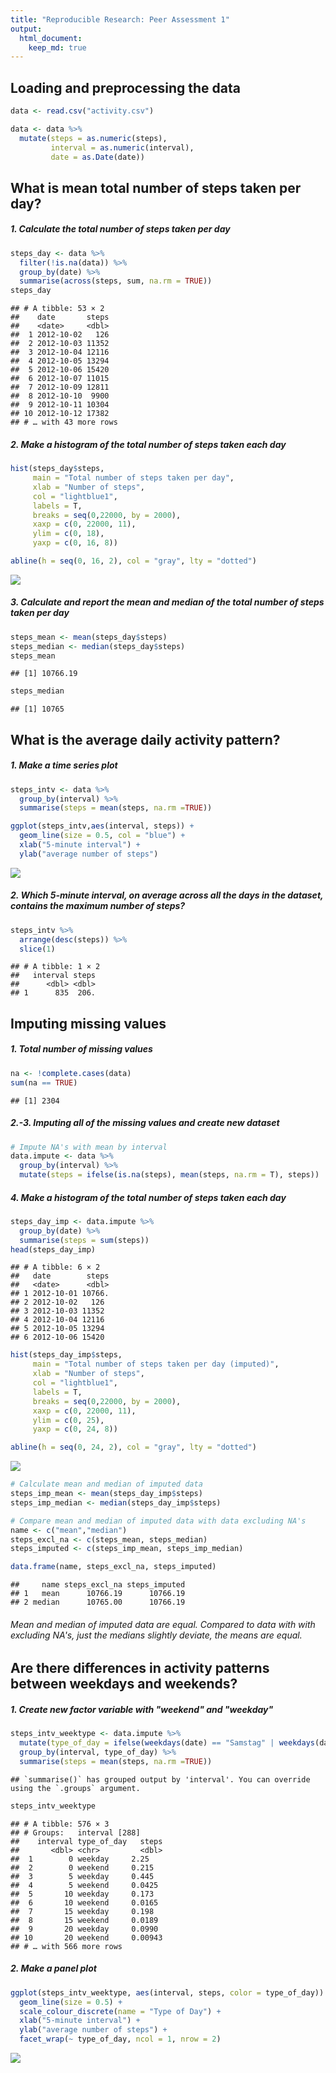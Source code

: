 ```yaml
---
title: "Reproducible Research: Peer Assessment 1"
output:
  html_document:
    keep_md: true
---
```



## Loading and preprocessing the data


```r
data <- read.csv("activity.csv")

data <- data %>%
  mutate(steps = as.numeric(steps),
         interval = as.numeric(interval),
         date = as.Date(date))
```

## What is mean total number of steps taken per day?

##### 1. Calculate the total number of steps taken per day

```r
steps_day <- data %>%
  filter(!is.na(data)) %>%
  group_by(date) %>%
  summarise(across(steps, sum, na.rm = TRUE))
steps_day
```

```
## # A tibble: 53 × 2
##    date       steps
##    <date>     <dbl>
##  1 2012-10-02   126
##  2 2012-10-03 11352
##  3 2012-10-04 12116
##  4 2012-10-05 13294
##  5 2012-10-06 15420
##  6 2012-10-07 11015
##  7 2012-10-09 12811
##  8 2012-10-10  9900
##  9 2012-10-11 10304
## 10 2012-10-12 17382
## # … with 43 more rows
```

##### 2. Make a histogram of the total number of steps taken each day

```r
hist(steps_day$steps,
     main = "Total number of steps taken per day",
     xlab = "Number of steps",
     col = "lightblue1",
     labels = T,
     breaks = seq(0,22000, by = 2000),
     xaxp = c(0, 22000, 11),
     ylim = c(0, 18),
     yaxp = c(0, 16, 8))

abline(h = seq(0, 16, 2), col = "gray", lty = "dotted")
```

![](PA1_template_files/figure-html/unnamed-chunk-3-1.png)<!-- -->

##### 3. Calculate and report the mean and median of the total number of steps taken per day

```r
steps_mean <- mean(steps_day$steps)
steps_median <- median(steps_day$steps)
steps_mean
```

```
## [1] 10766.19
```

```r
steps_median
```

```
## [1] 10765
```

## What is the average daily activity pattern?
##### 1. Make a time series plot

```r
steps_intv <- data %>% 
  group_by(interval) %>%
  summarise(steps = mean(steps, na.rm =TRUE))

ggplot(steps_intv,aes(interval, steps)) +
  geom_line(size = 0.5, col = "blue") +
  xlab("5-minute interval") +
  ylab("average number of steps")
```

![](PA1_template_files/figure-html/unnamed-chunk-5-1.png)<!-- -->

##### 2. Which 5-minute interval, on average across all the days in the dataset, contains the maximum number of steps?

```r
steps_intv %>%
  arrange(desc(steps)) %>%
  slice(1)
```

```
## # A tibble: 1 × 2
##   interval steps
##      <dbl> <dbl>
## 1      835  206.
```

## Imputing missing values

##### 1. Total number of missing values


```r
na <- !complete.cases(data)
sum(na == TRUE)
```

```
## [1] 2304
```

##### 2.-3. Imputing all of the missing values and create new dataset


```r
# Impute NA's with mean by interval
data.impute <- data %>%
  group_by(interval) %>%
  mutate(steps = ifelse(is.na(steps), mean(steps, na.rm = T), steps))
```

##### 4. Make a histogram of the total number of steps taken each day 


```r
steps_day_imp <- data.impute %>%
  group_by(date) %>%
  summarise(steps = sum(steps))
head(steps_day_imp)
```

```
## # A tibble: 6 × 2
##   date        steps
##   <date>      <dbl>
## 1 2012-10-01 10766.
## 2 2012-10-02   126 
## 3 2012-10-03 11352 
## 4 2012-10-04 12116 
## 5 2012-10-05 13294 
## 6 2012-10-06 15420
```

```r
hist(steps_day_imp$steps,
     main = "Total number of steps taken per day (imputed)",
     xlab = "Number of steps",
     col = "lightblue1",
     labels = T,
     breaks = seq(0,22000, by = 2000),
     xaxp = c(0, 22000, 11),
     ylim = c(0, 25),
     yaxp = c(0, 24, 8))

abline(h = seq(0, 24, 2), col = "gray", lty = "dotted")
```

![](PA1_template_files/figure-html/unnamed-chunk-9-1.png)<!-- -->

```r
# Calculate mean and median of imputed data
steps_imp_mean <- mean(steps_day_imp$steps)
steps_imp_median <- median(steps_day_imp$steps)

# Compare mean and median of imputed data with data excluding NA's
name <- c("mean","median")
steps_excl_na <- c(steps_mean, steps_median)
steps_imputed <- c(steps_imp_mean, steps_imp_median)

data.frame(name, steps_excl_na, steps_imputed)
```

```
##     name steps_excl_na steps_imputed
## 1   mean      10766.19      10766.19
## 2 median      10765.00      10766.19
```
###### Mean and median of imputed data are equal. Compared to data with with excluding NA's, just the medians slightly deviate, the means are equal.

## Are there differences in activity patterns between weekdays and weekends?


##### 1. Create new factor variable with "weekend" and "weekday"


```r
steps_intv_weektype <- data.impute %>%
  mutate(type_of_day = ifelse(weekdays(date) == "Samstag" | weekdays(date) == "Sonntag", "weekend", "weekday")) %>%
  group_by(interval, type_of_day) %>%
  summarise(steps = mean(steps, na.rm =TRUE))
```

```
## `summarise()` has grouped output by 'interval'. You can override using the `.groups` argument.
```

```r
steps_intv_weektype
```

```
## # A tibble: 576 × 3
## # Groups:   interval [288]
##    interval type_of_day   steps
##       <dbl> <chr>         <dbl>
##  1        0 weekday     2.25   
##  2        0 weekend     0.215  
##  3        5 weekday     0.445  
##  4        5 weekend     0.0425 
##  5       10 weekday     0.173  
##  6       10 weekend     0.0165 
##  7       15 weekday     0.198  
##  8       15 weekend     0.0189 
##  9       20 weekday     0.0990 
## 10       20 weekend     0.00943
## # … with 566 more rows
```

##### 2. Make a panel plot

```r
ggplot(steps_intv_weektype, aes(interval, steps, color = type_of_day)) +
  geom_line(size = 0.5) +
  scale_colour_discrete(name = "Type of Day") +
  xlab("5-minute interval") +
  ylab("average number of steps") +
  facet_wrap(~ type_of_day, ncol = 1, nrow = 2)
```

![](PA1_template_files/figure-html/unnamed-chunk-11-1.png)<!-- -->

